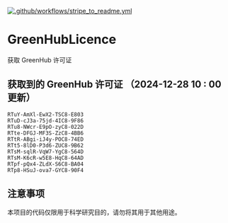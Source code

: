 [![.github/workflows/stripe_to_readme.yml](https://github.com/zjx-kimi/GreenHubLicence/actions/workflows/stripe_to_readme.yml/badge.svg)](https://github.com/zjx-kimi/GreenHubLicence/actions/workflows/stripe_to_readme.yml)
# GreenHubLicence
获取 GreenHub 许可证
## 获取到的 GreenHub 许可证 （2024-12-28 10 : 00 更新）
```
RTuY-AmXl-EwX2-TSC8-E803
RTuD-cJ3a-75jd-4IC8-9F86
RTu8-NWcr-E9pO-zyC8-022D
RTte-DFGJ-MF3S-ZzC8-4BB6
RTtR-ABgi-iJ4y-POC8-74ED
RTt5-8lD0-P3d6-ZUC8-9B62
RTsM-sqlR-VqW7-YgC8-564D
RTsM-K6cR-w5E8-HqC8-64AD
RTpf-pQx4-ZLdX-S6C8-BA04
RTp8-HSuJ-ova7-GYC8-90F4
```

## 注意事项

本项目的代码仅限用于科学研究目的，请勿将其用于其他用途。

